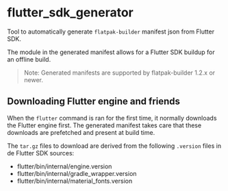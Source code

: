 # flutter_sdk_generator

Tool to automatically generate `flatpak-builder` manifest json from Flutter SDK.

The module in the generated manifest allows for a Flutter SDK buildup for an offline build.

> Note: Generated manifests are supported by flatpak-builder 1.2.x or newer.

## Downloading Flutter engine and friends

When the `flutter` command is ran for the first time, it normally downloads the Flutter engine first. The generated manifest takes care that these downloads are prefetched and present at build time.

The `tar.gz` files to download are derived from the following `.version` files in de Flutter SDK sources:

* flutter/bin/internal/engine.version
* flutter/bin/internal/gradle_wrapper.version
* flutter/bin/internal/material_fonts.version
